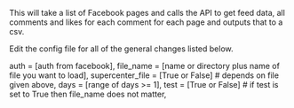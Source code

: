This will take a list of Facebook pages and calls the API to get feed data, all comments and likes for each comment for each page and outputs that to a csv.

Edit the config file for all of the general changes listed below.

auth = [auth from facebook],
file_name = [name or directory plus name of file you want to load], 
supercenter_file = [True or False] # depends on file given above, 
days = [range of days >= 1], 
test = [True or False] # if test is set to True then file_name does not matter, 
